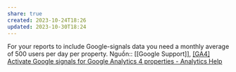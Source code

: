 ```yaml
---
share: true
created: 2023-10-24T18:26
updated: 2023-10-30T18:24
---
```

For your reports to include Google-signals data you need a monthly average of 500 users per day per property.
Nguồn:: [[Google Support]], [[GA4] Activate Google signals for Google Analytics 4 properties - Analytics Help](https://support.google.com/analytics/answer/9445345?sjid=15541438504357375011-AP#zippy=%2Cin-this-article%2Ccross-platform-reporting)